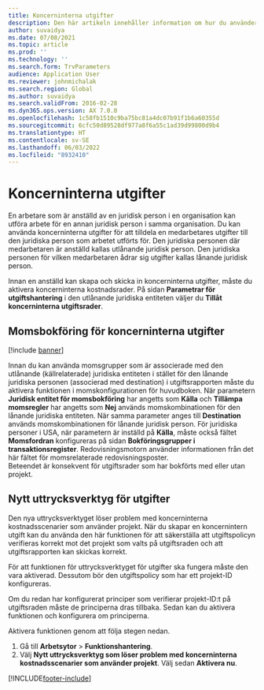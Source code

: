 ```yaml
---
title: Koncerninterna utgifter
description: Den här artikeln innehåller information om hur du använder kostnader för att tilldela en arbetares utgifter till den juridiska enhet som arbetet utfördes för.
author: suvaidya
ms.date: 07/08/2021
ms.topic: article
ms.prod: ''
ms.technology: ''
ms.search.form: TrvParameters
audience: Application User
ms.reviewer: johnmichalak
ms.search.region: Global
ms.author: suvaidya
ms.search.validFrom: 2016-02-28
ms.dyn365.ops.version: AX 7.0.0
ms.openlocfilehash: 1c58fb1510c9ba75bc81a4dc07b91f1b6a60355d
ms.sourcegitcommit: 6cfc50d89528df977a8f6a55c1ad39d99800d9b4
ms.translationtype: HT
ms.contentlocale: sv-SE
ms.lasthandoff: 06/03/2022
ms.locfileid: "8932410"
---
```

# <a name="intercompany-expenses"></a>Koncerninterna utgifter

En arbetare som är anställd av en juridisk person i en organisation kan utföra arbete för en annan juridisk person i samma organisation. Du kan använda koncerninterna utgifter för att tilldela en medarbetares utgifter till den juridiska person som arbetet utförts för. Den juridiska personen där medarbetaren är anställd kallas utlånande juridisk person. Den juridiska personen för vilken medarbetaren ådrar sig utgifter kallas lånande juridisk person. 

Innan en anställd kan skapa och skicka in koncerninterna utgifter, måste du aktivera koncerninterna kostnadsrader. På sidan **Parametrar för utgiftshantering** i den utlånande juridiska entiteten väljer du **Tillåt koncerninterna utgiftsrader**. 

## <a name="tax-posting-for-intercompany-expenses"></a>Momsbokföring för koncerninterna utgifter

[!include [banner](../includes/banner.md)]

Innan du kan använda momsgrupper som är associerade med den utlånande (källrelaterade) juridiska entiteten i stället för den lånande juridiska personen (associerad med destination) i utgiftsrapporten måste du aktivera funktionen i momskonfigurationen för huvudboken. När parametern **Juridisk entitet för momsbokföring** har angetts som **Källa** och **Tillämpa momsregler** har angetts som **Nej** används momskombinationen för den lånande juridiska entiteten. När samma parameter anges till **Destination** används momskombinationen för lånande juridisk person. För juridiska personer i USA, när parametern är inställd på **Källa**, måste också fältet **Momsfordran** konfigureras på sidan **Bokföringsgrupper i transaktionsregister**. Redovisningsmotorn använder informationen från det här fältet för momsrelaterade redovisningsposter.   
Beteendet är konsekvent för utgiftsrader som har bokförts med eller utan projekt.  

## <a name="new-expense-expression-builder"></a>Nytt uttrycksverktyg för utgifter

Den nya uttrycksverktyget löser problem med koncerninterna kostnadsscenarier som använder projekt. När du skapar en koncernintern utgift kan du använda den här funktionen för att säkerställa att utgiftspolicyn verifieras korrekt mot det projekt som valts på utgiftsraden och att utgiftsrapporten kan skickas korrekt.

För att funktionen för uttrycksverktyget för utgifter ska fungera måste den vara aktiverad. Dessutom bör den utgiftspolicy som har ett projekt-ID konfigureras.

Om du redan har konfigurerat principer som verifierar projekt-ID:t på utgiftsraden måste de principerna dras tillbaka. Sedan kan du aktivera funktionen och konfigurera om principerna.

Aktivera funktionen genom att följa stegen nedan.

1. Gå till **Arbetsytor** \> **Funktionshantering**.
2. Välj **Nytt uttrycksverktyg som löser problem med koncerninterna kostnadsscenarier som använder projekt**. Välj sedan **Aktivera nu**.

[!INCLUDE[footer-include](../includes/footer-banner.md)]
